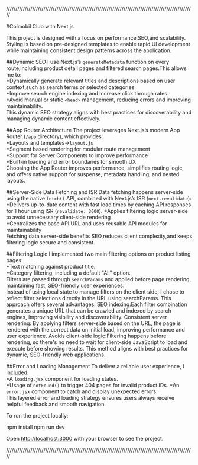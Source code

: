 
/////////////////////////////////////////////////////////////////////////////////////////////////////

#Colmobil Club with Next.js

This project is designed with a focus on performance,SEO,and scalability.  
Styling is based on pre-designed templates to enable rapid UI development while maintaining consistent design patterns across the application.

##Dynamic SEO
I use Next.js’s `generateMetadata` function on every route,including product detail pages and filtered search pages.This allows me to:  
*Dynamically generate relevant titles and descriptions based on user context,such as search terms or selected categories  
*Improve search engine indexing and increase click through rates.  
*Avoid manual or static `<head>` management, reducing errors and improving maintainability.  
This dynamic SEO strategy aligns with best practices for discoverability and managing dynamic content effectively.

##App Router Architecture
The project leverages Next.js’s modern App Router (`/app` directory), which provides:  
*Layouts and templates->`layout.js`  
*Segment based rendering for modular route management  
*Support for Server Components to improve performance  
*Built-in loading and error boundaries for smooth UX  
Choosing the App Router improves performance, simplifies routing logic, and offers native support for suspense, metadata handling, and nested layouts.

##Server-Side Data Fetching and ISR
Data fetching happens server-side using the native `fetch()` API, combined with Next.js’s ISR (`next.revalidate`):  
*Delivers up-to-date content with fast load times by caching API responses for 1 hour using ISR (`revalidate: 3600`).
*Applies filtering logic server-side to avoid unnecessary client-side rendering  
*Centralizes the base API URL and uses reusable API modules for maintainability    
Fetching data server-side benefits SEO,reduces client complexity,and keeps filtering logic secure and consistent.

##Filtering Logic
I implemented two main filtering options on product listing pages:  
*Text matching against product title.  
*Category filtering, including a default "All" option.  
Filters are passed through `searchParams` and applied before page rendering, maintaining fast, SEO-friendly user experiences.  
Instead of using local state to manage filters on the client side, I chose to reflect filter selections directly in the URL using searchParams.
This approach offers several advantages:
SEO indexing:Each filter combination generates a unique URL that can be crawled and indexed by search engines, improving visibility and discoverability.
Consistent server rendering: By applying filters server-side based on the URL, the page is rendered with the correct data on initial load, improving performance and user experience.
Avoids client-side logic:Filtering happens before rendering, so there's no need to wait for client-side JavaScript to load and execute before showing results.
This method aligns with best practices for dynamic, SEO-friendly web applications.


##Error and Loading Management
To deliver a reliable user experience, I included:  
*A `loading.jsx` component for loading states.  
*Usage of `notFound()` to trigger 404 pages for invalid product IDs. 
*An `error.jsx` component to catch and display unexpected errors.  
This layered error and loading strategy ensures users always receive helpful feedback and smooth navigation.

To run the project locally:

npm install
npm run dev

Open [http://localhost:3000](http://localhost:3000) with your browser to see the project.

/////////////////////////////////////////////////////////////////////////////////////////////////////
